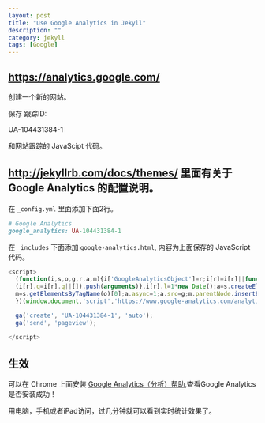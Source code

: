 ```yaml
---
layout: post
title: "Use Google Analytics in Jekyll"
description: ""
category: jekyll
tags: [Google]
---
```


## <https://analytics.google.com/>

创建一个新的网站。

保存 跟踪ID: 

UA-104431384-1

和网站跟踪的 JavaScipt 代码。

## <http://jekyllrb.com/docs/themes/> 里面有关于 Google Analytics 的配置说明。

在 `_config.yml` 里面添加下面2行。

```ruby
# Google Analytics
google_analytics: UA-104431384-1
```

在 `_includes` 下面添加 `google-analytics.html`, 内容为上面保存的 JavaScript 代码。

```javascript
<script>
  (function(i,s,o,g,r,a,m){i['GoogleAnalyticsObject']=r;i[r]=i[r]||function(){
  (i[r].q=i[r].q||[]).push(arguments)},i[r].l=1*new Date();a=s.createElement(o),
  m=s.getElementsByTagName(o)[0];a.async=1;a.src=g;m.parentNode.insertBefore(a,m)
  })(window,document,'script','https://www.google-analytics.com/analytics.js','ga');

  ga('create', 'UA-104431384-1', 'auto');
  ga('send', 'pageview');

</script>
```

## 生效

可以在 Chrome 上面安装 [Google Analytics（分析）帮助](https://get.google.com/tagassistant),查看Google Analytics是否安装成功！

用电脑，手机或者iPad访问，过几分钟就可以看到实时统计效果了。
